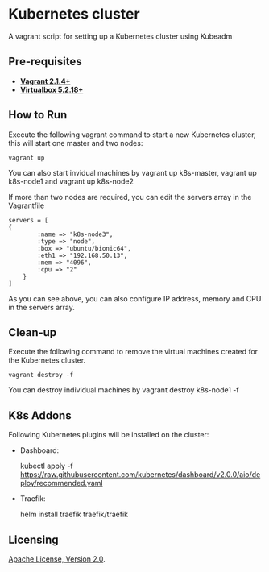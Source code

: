 # Kubernetes cluster
A vagrant script for setting up a Kubernetes cluster using Kubeadm

## Pre-requisites

 * **[Vagrant 2.1.4+](https://www.vagrantup.com)**
 * **[Virtualbox 5.2.18+](https://www.virtualbox.org)**

## How to Run

Execute the following vagrant command to start a new Kubernetes cluster, this will start one master and two nodes:

```
vagrant up
```

You can also start invidual machines by vagrant up k8s-master, vagrant up k8s-node1 and vagrant up k8s-node2

If more than two nodes are required, you can edit the servers array in the Vagrantfile

```
servers = [
{
        :name => "k8s-node3",
        :type => "node",
        :box => "ubuntu/bionic64",
        :eth1 => "192.168.50.13",
        :mem => "4096",
        :cpu => "2"
    }
]
 ```

As you can see above, you can also configure IP address, memory and CPU in the servers array. 

## Clean-up

Execute the following command to remove the virtual machines created for the Kubernetes cluster.
```
vagrant destroy -f
```

You can destroy individual machines by vagrant destroy k8s-node1 -f

## K8s Addons

Following Kubernetes plugins will be installed on the cluster:

- Dashboard: 
  
  kubectl apply -f https://raw.githubusercontent.com/kubernetes/dashboard/v2.0.0/aio/deploy/recommended.yaml
  
- Traefik:
  
  helm install traefik traefik/traefik

## Licensing

[Apache License, Version 2.0](http://opensource.org/licenses/Apache-2.0).
